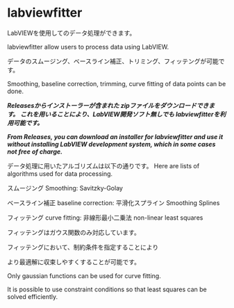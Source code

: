 # labviewfitter
LabVIEWを使用してのデータ処理ができます。

labviewfitter allow users to process data using LabVIEW.

データのスムージング、ベースライン補正、トリミング、フィッテングが可能です。

Smoothing, baseline correction, trimming, curve fitting of data points can be done.

***Releasesからインストーラーが含まれた
zipファイルをダウンロードできます。
これを用いることにより、LabVIEW開発ソフト無しでも
labviewfitterを利用可能です。***

***From Releases, you can download an
installer for labviewfitter and use it without
installing LabVIEW development system, which in 
some cases not free of charge.***

データ処理に用いたアルゴリズムは以下の通りです。
Here are lists of algorithms used for data processing.

スムージング Smoothing: Savitzky-Golay

ベースライン補正 baseline correction: 平滑化スプライン Smoothing Splines

フィッテング curve fitting: 非線形最小二乗法 non-linear least squares

フィッテングはガウス関数のみ対応しています。

フィッテングにおいて、制約条件を指定することにより

より最適解に収束しやすくすることが可能です。

Only gaussian functions can be used for curve fitting.

It is possible to use constraint conditions so that least squares can be solved efficiently.

